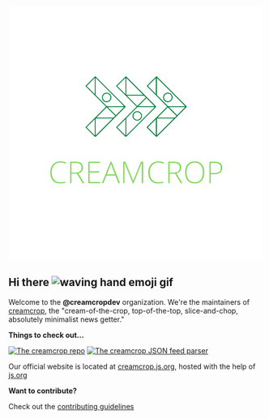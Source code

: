 <p align='center'>
<img src="https://github.com/creamcropdev/creamcrop/raw/main/assets/logo_transp.png" alt="creamcrop logo">
</p>

## Hi there <img alt="waving hand emoji gif" src="https://github.com/sabesansathananthan/sabesansathananthan/raw/master/Icons/Hi.gif" width=32>

Welcome to the **@creamcropdev** organization. We're the maintainers of [creamcrop](https://github.com/creamcropdev/creamcrop), the "cream-of-the-crop, top-of-the-top, slice-and-chop, absolutely minimalist news getter."

**Things to check out...**

[![The creamcrop repo](https://github-readme-stats.vercel.app/api/pin/?username=creamcropdev&repo=creamcrop&theme=vue)](https://github.com/creamcropdev/reamcrop)
[![The creamcrop JSON feed parser](https://github-readme-stats.vercel.app/api/pin/?username=creamcropdev&repo=json&theme=vue)](https://github.com/creamcropdev/json)

Our official website is located at [creamcrop.js.org](https://creamcrop.js.org), hosted with the help of [js.org](js.org)

**Want to contribute?**

Check out the [contributing guidelines](https://github.com/creamcropdev/creamcrop/blob/main/CONTRIBUTING.md)
